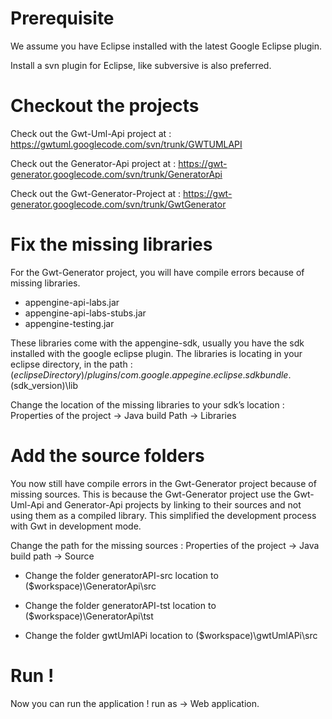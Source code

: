 # Prerequisite #

We assume you have Eclipse installed with the latest Google Eclipse plugin.

Install a svn plugin for Eclipse, like subversive is also preferred.


# Checkout the projects #
Check out the Gwt-Uml-Api project at :
https://gwtuml.googlecode.com/svn/trunk/GWTUMLAPI

Check out the Generator-Api project at :
https://gwt-generator.googlecode.com/svn/trunk/GeneratorApi

Check out the Gwt-Generator-Project at :
https://gwt-generator.googlecode.com/svn/trunk/GwtGenerator


# Fix the missing libraries #
For the Gwt-Generator project, you will have compile errors because of missing libraries.
- appengine-api-labs.jar
- appengine-api-labs-stubs.jar
- appengine-testing.jar

These libraries come with the appengine-sdk, usually you have the sdk installed with the google eclipse plugin. The libraries is locating in your eclipse directory, in the path :
($eclipseDirectory)/plugins/com.google.appegine.eclipse.sdkbundle.($sdk\_version)\lib

Change the location of the missing libraries to your sdk’s location :
Properties of the project -> Java build Path -> Libraries


# Add the source folders #
You now still have compile errors in the Gwt-Generator project because of missing sources. This is because the Gwt-Generator project use the Gwt-Uml-Api and Generator-Api projects by linking to their sources and not using them as a compiled library. This simplified the development process with Gwt in development mode.

Change the path for the missing sources :
Properties of the project -> Java build path -> Source

- Change the folder generatorAPI-src location to ($workspace)\GeneratorApi\src

- Change the folder generatorAPI-tst location to ($workspace)\GeneratorApi\tst

- Change the folder gwtUmlAPi location to ($workspace)\gwtUmlAPi\src


# Run ! #
Now you can run the application !
run as -> Web application.